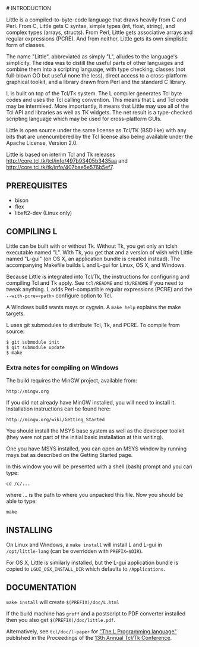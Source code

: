 <!---
Javier111228/Javier111228 is a ✨ special ✨ repository because its `README.md` (this file) appears on your GitHub profile.
You can click the Preview link to take a look at your changes.
---># INTRODUCTION

Little is a compiled-to-byte-code language that draws heavily from
C and Perl.  From C, Little gets C syntax, simple types (int, float,
string), and complex types (arrays, structs).  From Perl, Little gets
associative arrays and regular expressions (PCRE).  And from neither,
Little gets its own simplistic form of classes.

The name "Little", abbreviated as simply "L", alludes to the language's
simplicity.  The idea was to distill the useful parts of other languages
and combine them into a scripting language, with type checking,
classes (not full-blown OO but useful none the less), direct access to
a cross-platform graphical toolkit, and a library drawn from Perl and
the standard C library.

L is built on top of the Tcl/Tk system.  The L compiler generates Tcl byte
codes and uses the Tcl calling convention.  This means that L and Tcl code
may be intermixed.  More importantly, it means that Little may use all
of the Tcl API and libraries as well as TK widgets.  The net result is a
type-checked scripting language which may be used for cross-platform GUIs.

Little is open source under the same license as Tcl/TK (BSD like) with
any bits that are unencumbered by the Tcl license also being available
under the Apache License, Version 2.0.

Little is based on interim Tcl and Tk releases
http://core.tcl.tk/tcl/info/497b93405b3435aa and
http://core.tcl.tk/tk/info/407bae5e576b5ef7.

## PREREQUISITES

* bison
* flex
* libxft2-dev	(Linux only)

## COMPILING L

Little can be built with or without Tk.  Without Tk, you get only an tclsh
executable named "L".  With Tk, you get that and a version of wish
with Little named "L-gui" (on OS X, an application bundle is created instead).
The accompanying Makefile builds L and L-gui for Linux, OS X, and Windows.

Because Little is integrated into Tcl/Tk, the instructions for configuring
and compiling Tcl and Tk apply. See `tcl/README` and `tk/README` if you
need to tweak anything.  L adds Perl-compatible regular expressions
(PCRE) and the `--with-pcre=<path>` configure option to Tcl.

A Windows build wants msys or cygwin.  A `make help` explains the make
targets.

L uses git submodules to distribute Tcl, Tk, and PCRE. To compile from
source:

```
$ git submodule init
$ git submodule update
$ make
```
### Extra notes for compiling on Windows

The build requires the MinGW project, available from:

	http://mingw.org

If you did not already have MinGW installed, you will need to install it.
Installation instructions can be found here:

	http://mingw.org/wiki/Getting_Started

You should install the MSYS base system as well as the developer toolkit
(they were not part of the initial basic installation at this writing).

One you have MSYS installed, you can open an MSYS window by running
msys.bat as described on the Getting Started page.

In this window you will be presented with a shell (bash) prompt and you
can type:

	cd /c/...

where ... is the path to where you unpacked this file.  Now you should
be able to type:

	make

## INSTALLING

On Linux and Windows, a `make install` will install L and L-gui in
`/opt/little-lang` (can be overridden with `PREFIX=$DIR`).

For OS X, Little is similarly installed, but the L-gui application bundle
is copied to `LGUI_OSX_INSTALL_DIR` which defaults to `/Applications`.

## DOCUMENTATION

`make install` will create `$(PREFIX)/doc/L.html`

If the build machine has `groff` and a postscript to PDF converter
installed then you also get `$(PREFIX)/doc/little.pdf`.

Alternatively, see `tcl/doc/l-paper` for ["The L Programming
language"](http://www.tcl.tk/community/tcl2006/papers/Larry_McVoy/l.pdf)
published in the Proceedings of the [13th Annual Tcl/Tk
Conference](http://www.tcl.tk/community/tcl2006/schedule.html).
